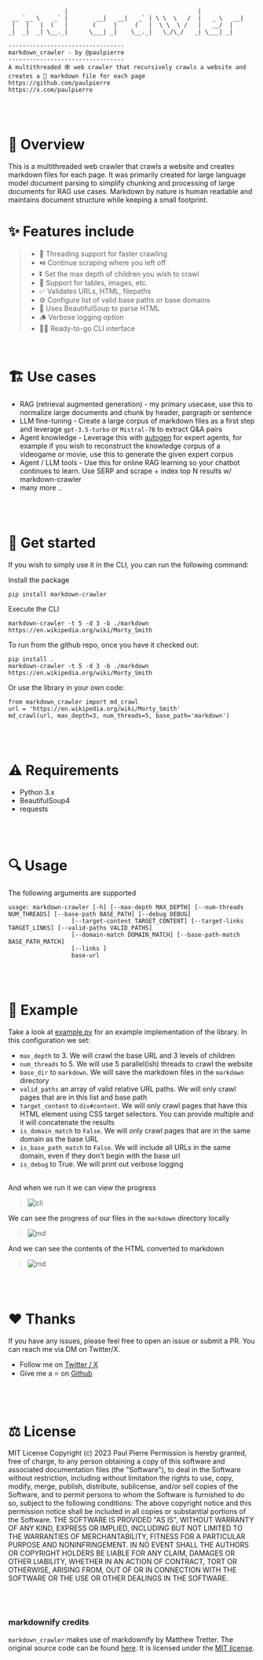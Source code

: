 ```
                |                                     |             
 __ `__ \    _` |        __|   __|   _` | \ \  \   /  |   _ \   __| 
 |   |   |  (   |       (     |     (   |  \ \  \ /   |   __/  |    
_|  _|  _| \__._|      \___| _|    \__._|   \_/\_/   _| \___| _|    

---------------------------------
markdown_crawler - by @paulpierre
---------------------------------
A multithreaded 🕸️ web crawler that recursively crawls a website and creates a 🔽 markdown file for each page
https://github.com/paulpierre
https://x.com/paulpierre                                                        
```
<br><br>

# 📝 Overview
This is a multithreaded web crawler that crawls a website and creates markdown files for each page.
It was primarily created for large language model document parsing to simplify chunking and processing of large documents for RAG use cases.
Markdown by nature is human readable and maintains document structure while keeping a small footprint.
<br>

# ✨ Features include

> - 🧵 Threading support for faster crawling
> - ⏯️ Continue scraping where you left off
> - ⏬ Set the max depth of children you wish to crawl
> - 📄 Support for tables, images, etc.
> - ✅ Validates URLs, HTML, filepaths
> - ⚙️ Configure list of valid base paths or base domains
> - 🍲 Uses BeautifulSoup to parse HTML
> - 🪵 Verbose logging option
> - 👩‍💻 Ready-to-go CLI interface
<br>

# 🏗️ Use cases
- RAG (retrieval augmented generation) - my primary usecase, use this to normalize large documents and chunk by header, pargraph or sentence
- LLM fine-tuning - Create a large corpus of markdown files as a first step and leverage `gpt-3.5-turbo` or `Mistral-7B` to extract Q&A pairs
- Agent knowledge - Leverage this with [autogen](https://github.com/microsoft/autogen) for expert agents, for example if you wish to reconstruct the knowledge corpus of a videogame or movie, use this to generate the given expert corpus
- Agent / LLM tools - Use this for online RAG learning so your chatbot continues to learn. Use SERP and scrape + index top N results w/ markdown-crawler
- many more ..

<br><br>

# 🚀 Get started

If you wish to simply use it in the CLI, you can run the following command:

Install the package
```
pip install markdown-crawler
```

Execute the CLI
```
markdown-crawler -t 5 -d 3 -b ./markdown https://en.wikipedia.org/wiki/Morty_Smith
```

To run from the github repo, once you have it checked out:
```
pip install .
markdown-crawler -t 5 -d 3 -b ./markdown https://en.wikipedia.org/wiki/Morty_Smith
```

Or use the library in your own code:
```
from markdown_crawler import md_crawl
url = 'https://en.wikipedia.org/wiki/Morty_Smith'
md_crawl(url, max_depth=3, num_threads=5, base_path='markdown')
```
<br><br>

# ⚠️  Requirements


- Python 3.x
- BeautifulSoup4
- requests

<br><br>
# 🔍 Usage

The following arguments are supported
```
usage: markdown-crawler [-h] [--max-depth MAX_DEPTH] [--num-threads NUM_THREADS] [--base-path BASE_PATH] [--debug DEBUG]
                  [--target-content TARGET_CONTENT] [--target-links TARGET_LINKS] [--valid-paths VALID_PATHS]
                  [--domain-match DOMAIN_MATCH] [--base-path-match BASE_PATH_MATCH]
                  [--links ]
                  base-url
```

<br><br>

# 📝 Example
Take a look at [example.py](https://github.com/paulpierre/markdown-crawler/blob/main/example.py) for an example
implementation of the library. In this configuration we set:
- `max_depth` to 3. We will crawl the base URL and 3 levels of children
- `num_threads` to 5. We will use 5 parallel(ish) threads to crawl the website
- `base_dir` to `markdown`. We will save the markdown files in the `markdown` directory
- `valid_paths` an array of valid relative URL paths. We will only crawl pages that are in this list and base path
- `target_content` to `div#content`. We will only crawl pages that have this HTML element using CSS target selectors. You can provide multiple and it will concatenate the results
- `is_domain_match` to `False`. We will only crawl pages that are in the same domain as the base URL
- `is_base_path_match` to `False`. We will include all URLs in the same domain, even if they don't begin with the base url
- `is_debug` to True. We will print out verbose logging
<br><br>

And when we run it we can view the progress
<br>
> ![cli](https://github.com/paulpierre/markdown-crawler/blob/main/img/ss_crawler.png?raw=true)

We can see the progress of our files in the `markdown` directory locally
> ![md](https://github.com/paulpierre/markdown-crawler/blob/main/img/ss_dir.png?raw=true)

And we can see the contents of the HTML converted to markdown
> ![md](https://github.com/paulpierre/markdown-crawler/blob/main/img/ss_markdown.png?raw=true)

<br><br>
# ❤️ Thanks 
If you have any issues, please feel free to open an issue or submit a PR. You can reach me via DM on Twitter/X.

  - Follow me on [Twitter / X](https://x.com/paulpierre)
  - Give me a ⭐ on [Github](https://github.com/paulpierre)


<br><br>
# ⚖️ License
MIT License
Copyright (c) 2023 Paul Pierre
Permission is hereby granted, free of charge, to any person obtaining a copy
of this software and associated documentation files (the "Software"), to deal
in the Software without restriction, including without limitation the rights
to use, copy, modify, merge, publish, distribute, sublicense, and/or sell
copies of the Software, and to permit persons to whom the Software is
furnished to do so, subject to the following conditions:
The above copyright notice and this permission notice shall be included in all
copies or substantial portions of the Software.
THE SOFTWARE IS PROVIDED "AS IS", WITHOUT WARRANTY OF ANY KIND, EXPRESS OR
IMPLIED, INCLUDING BUT NOT LIMITED TO THE WARRANTIES OF MERCHANTABILITY,
FITNESS FOR A PARTICULAR PURPOSE AND NONINFRINGEMENT. IN NO EVENT SHALL THE
AUTHORS OR COPYRIGHT HOLDERS BE LIABLE FOR ANY CLAIM, DAMAGES OR OTHER
LIABILITY, WHETHER IN AN ACTION OF CONTRACT, TORT OR OTHERWISE, ARISING FROM,
OUT OF OR IN CONNECTION WITH THE SOFTWARE OR THE USE OR OTHER DEALINGS IN THE
SOFTWARE.

<br><br>

###  markdownify credits
`markdown_crawler` makes use of markdownify by Matthew Tretter. The original source code can be found [here](https://github.com/matthewwithanm/python-markdownify). It is licensed under the [MIT license](https://github.com/matthewwithanm/python-markdownify/blob/develop/LICENSE).